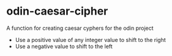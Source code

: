 # odin-caesar-cipher

A function for creating caesar cyphers for the odin project
- Use a positive value of any integer value to shift to the right
- Use a negative value to shift to the left
 

